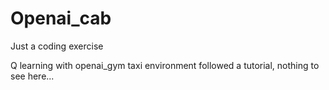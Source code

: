 # Openai_cab

Just a coding exercise

Q learning with openai_gym taxi environment
followed a tutorial, nothing to see here...

